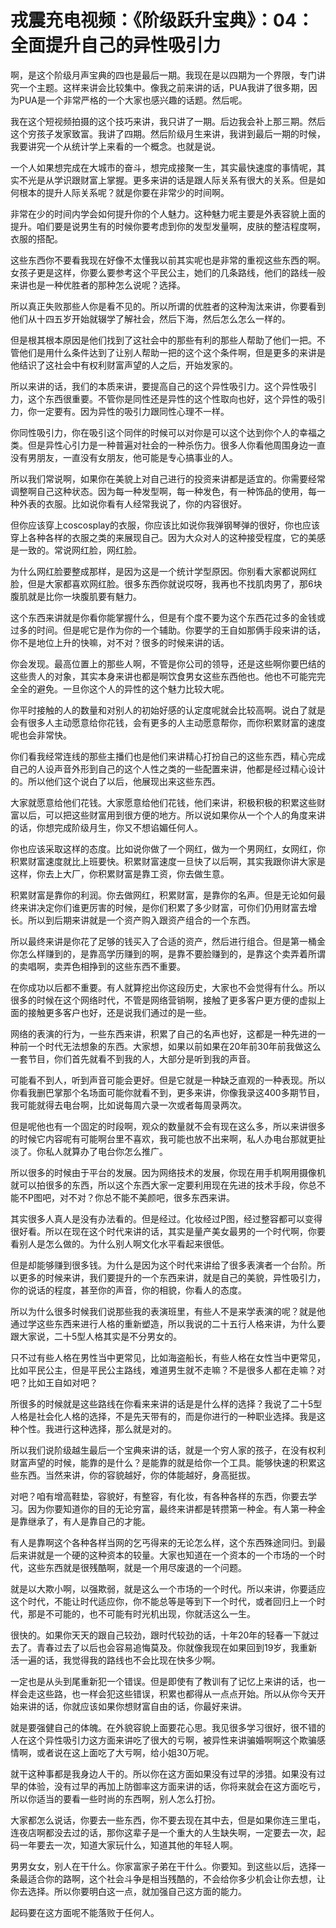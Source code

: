 # 戎震充电视频：《阶级跃升宝典》：04：全面提升自己的异性吸引力

啊，是这个阶级月声宝典的四也是最后一期。我现在是以四期为一个界限，专门讲究一个主题。这样来讲会比较集中。像我之前来讲的话，PUA我讲了很多期，因为PUA是一个非常严格的一个大家也感兴趣的话题。然后呢。

我在这个短视频拍摄的这个技巧来讲，我只讲了一期。后边我会补上那三期。然后这个穷孩子发家致富。我讲了四期。然后阶级月生来讲，我讲到最后一期的时候，我要讲究一个从统计学上来看的一个概念。也就是说。

一个人如果想完成在大城市的奋斗，想完成接聚一生，其实最快速度的事情呢，其实不光是从学识跟财富上掌握。更多来讲的话是跟人际关系有很大的关系。但是如何根本的提升人际关系呢？就是你要在非常少的时间啊。

非常在少的时间内学会如何提升你的个人魅力。这种魅力呢主要是外表容貌上面的提升。咱们要是说男生有的时候你要考虑到你的发型发量啊，皮肤的整洁程度啊，衣服的搭配。

这些东西你不要看我现在好像不太懂我以前其实呢也是非常的重视这些东西的啊。女孩子更是这样，你要么要参考这个平民公主，她们的几条路线，他们的路线一般来讲也是一种优胜者的那种怎么说呢？选择。

所以真正失败那些人你是看不见的。所以所谓的优胜者的这种淘汰来讲，你要看到他们从十四五岁开始就辍学了解社会，然后下海，然后怎么怎么一样的。

但是根其根本原因是他们找到了这社会中的那些有利的那些人帮助了他们一把。不管他们是用什么条件达到了让别人帮助一把的这个这个条件啊，但是更多的来讲是他结识了这社会中有权利财富声望的人之后，开始发家的。

所以来讲的话，我们的本质来讲，要提高自己的这个异性吸引力。这个异性吸引力，这个东西很重要。不管你是同性还是异性的这个性取向也好，这个异性的吸引力，你一定要有。因为异性的吸引力跟同性心理不一样。

你同性吸引力，你在吸引这个同伴的时候可以对你是可以这个达到你个人的幸福之类。但是异性心引力是一种普遍对社会的一种杀伤力。很多人你看他周围身边一直没有男朋友，一直没有女朋友，他可能是专心搞事业的人。

所以我们常说啊，如果你在美貌上对自己进行的投资来讲都是适宜的。你需要经常调整啊自己这种状态。因为每一种发型啊，每一种发色，有一种饰品的使用，每一种外表的衣服。比如说你看有人经常我说了，你的内容很好。

但你应该穿上coscosplay的衣服，你应该比如说你我弹钢琴弹的很好，你也应该穿上各种各样的衣服之类的来展现自己。因为大众对人的这种接受程度，它的美感是一致的。常说网红脸，网红脸。

为什么网红脸要整成那样，是因为这是一个统计学型原因。你别看大家都说网红脸，但是大家都喜欢网红脸。很多东西你就说哎呀，我再也不找肌肉男了，那6块腹肌就是比你一块腹肌要有魅力。

这个东西来讲就是你看你能掌握什么，但是有个度不要为这个东西花过多的金钱或过多的时间。但是呢它是作为你的一个辅助。你要学的王自如那俩手段来讲的话，你不是地位上升的快嘛，对不对？很多的时候来讲的话。

你会发现。最高位置上的那些人啊，不管是你公司的领导，还是这些啊你要巴结的这些贵人的对象，其实本身来讲也都是啊饮食男女这些东西他也。他也不可能完完全全的避免。一旦你这个人的异性的这个魅力比较大呢。

你平时接触的人的数量和对别人的初始好感的认定度呢就会比较高啊。说白了就是会有很多人主动愿意给你花钱，会有更多的人主动愿意帮你，而你积累财富的速度呢也会非常快。

你们看我经常连线的那些主播们也是他们来讲精心打扮自己的这些东西，精心完成自己的人设声音外形到自己的这个人性之类的一些配置来讲，他都是经过精心设计的。所以他们这个说白了以后，他展现出来这些东西。

大家就愿意给他们花钱。大家愿意给他们花钱，他们来讲，积极积极的积累这些财富以后，可以把这些财富用到很方便的地方。所以说如果你从一个个人的角度来讲的话，你想完成阶级月生，你又不想谄媚任何人。

你也应该采取这样的态度。比如说你做了一个网红，做为一个男网红，女网红，你积累财富速度就比上班要快。积累财富速度一旦快了以后啊，其实我跟你讲大家是这样，你去上大厂，你积累财富是靠工资，你去做生意。

积累财富是靠你的利润。你去做网红，积累财富，是靠你的名声。但是无论如何最终来讲决定你们谁更厉害的时候，是你们积累了多少财富，可你们仍用财富去增长。所以到后期来讲就是一个资产购入跟资产组合的一个东西。

所以最终来讲是你花了足够的钱买入了合适的资产，然后进行组合。但是第一桶金你怎么样赚到的，是靠高学历赚到的啊，是靠不要脸赚到的，是靠这个卖弄着所谓的卖唱啊，卖弄色相挣到的这些东西不重要。

在你成功以后都不重要。有人就算挖出你这段历史，大家也不会觉得有什么。所以很多的时候在这个网络时代，不管是网络营销啊，接触了更多客户更方便的虚拟上面的接触更多客户也好，还是说我们通过的是一些。

网络的表演的行为，一些东西来讲，积累了自己的名声也好，这都是一种先进的一种前一个时代无法想象的东西。大家想，如果以前如果在20年前30年前我做这么一套节目，你们首先就看不到我的人，大部分是听到我的声音。

可能看不到人，听到声音可能会更好。但是它就是一种缺乏直观的一种表现。所以你看我删巴掌那个名场面可能你就看不到，更多来讲，你像我录这400多期节目，我可能就得去电台啊，比如说每周六录一次或者每周录两次。

但是呢他也有一个固定的时段啊，观众的数量就不会有现在这么多，所以来讲很多的时候它内容呢有可能啊台里不喜欢，我可能也放不出来啊，私人办电台那就更扯淡了。你私人就算办了电台你怎么推广。

所以很多的时候由于平台的发展。因为网络技术的发展，你现在用手机啊用摄像机就可以拍很多的东西，所以这个东西大家一定要利用现在先进的技术手段，你总不能不P图吧，对不对？你总不能不美颜吧，很多东西来讲。

其实很多人真人是没有办法看的。但是经过。化妆经过P图，经过整容都可以变得很好看。所以在现在这个时代来讲的话，其实是量产美女最男的一个时代啊，你要看别人是怎么做的。为什么别人啊文化水平看起来很低。

但是却能够赚到很多钱。为什么是因为这个时代来讲给了很多表演者一个台阶。所以更多的时候来讲，我们要提升的一个东西来讲，就是自己的美貌，异性吸引力，你的说话的程度，甚至你的声音，你的相貌，你看人的态度。

所以为什么很多时候我们说那些我的表演班里，有些人不是来学表演的呢？就是他通过学这些东西来进行人格的重新塑造，所以我说的二十五行人格来讲，为什么要跟大家说，二十5型人格其实是不分男女的。

只不过有些人格在男性当中更常见，比如海盗船长，有些人格在女性当中更常见，比如平民公主，但是平民公主路线，难道男生就不走嘛？不是很多人都在走嘛？对吧？比如王自如对吧？

所很多的时候就是这些路线在你看来来讲的话是是什么样的选择？我说了二十5型人格是社会化人格的选择，不是先天带有的，而是你进行的一种职业选择。我是这种个性。我进行这种选择，那么就是对的。

所以我们说阶级越生最后一个宝典来讲的话，就是一个穷人家的孩子，在没有权利财富声望的时候，能靠的是什么？是能靠的就是给你一个工具。能够快速的积累这些东西。当然来讲，你的容貌越好，你的体能越好，身高挺拔。

对吧？咱有增高鞋垫，容貌好，有整容，有化妆，有各种各样的东西，你要去学习。因为你要知道你的目的无论穷富，最终来讲都是转攒第一种金。有人第一种金是靠继承了，有人是靠自己的才能。

有人是靠啊这个各种各样当网的乞丐得来的无论怎么样，这个东西殊途同归。到最后来讲就是一个硬的这种资本的较量。大家也知道在一个资本的一个市场的一个时代，这些东西就是很残酷啊，就是一个用尽废退的一个问题。

就是以大欺小啊，以强欺弱，就是这么一个市场的一个时代。所以来讲，你要适应这个时代，不能让时代适应你，你不能总等是等到下一个时代，或者回归上一个时代，那是不可能的，也不可能有时光机出现，你就活这么一生。

很快的。如果你天天的跟自己较劲，跟时代较劲的话，十年20年的轻春一下就过去了。青春过去了以后也会容易追悔莫及。你就像我现在如果回到19岁，我重新活一遍的话，我觉得我的路线也不会比现在快多少啊。

一定也是从头到尾重新犯一个错误。但是即使有了教训有了记忆上来讲的话，也一样会走这些路，也一样会犯这些错误，积累也都得从一点点开始。所以从你今天开始来讲的话，你就应该如果你想财富自由的话，你最好来讲。

就是要强健自己的体魄。在外貌容貌上面要花心思。我见很多学习很好，很不错的人在这个异性吸引力这方面来讲吃了很大的亏啊，被异性来讲骗婚啊啊这个欺骗感情啊，或者说在这上面吃了大亏啊，给小姐30万呢。

就干这种事都是我身边人干的。所以你在这方面如果没有过早的涉猎。如果没有过早的体验，没有过早的再加上防御率这方面来讲的话，你将来就会在这方面吃亏，所以你适当的要看一些时尚的东西啊，别人怎么打扮。

大家都怎么说话，你要去一些东西，你不要去现在其中去，但是如果你连三里屯，连夜店啊都没去过的话，那你这辈子是一个重大的人生缺失啊，一定要去一次，起码一年要去一次，知道大家玩什么，知道其他的年轻人啊。

男男女女，别人在干什么。你家富家子弟在干什么。你要知。到这些以后，选择一条最适合你的路啊，这个社会斗争是相当残酷的，不会给你多少机会让你去想，让你去选择。所以你要明白这一点，就加强自己这方面的能力。

起码要在这方面呢不能落败于任何人。